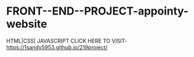 # FRONT--END--PROJECT-appointy-website

HTML|CSS| JAVASCRIPT
CLICK HERE TO VISIT- https://1sandy5953.github.io/219project/
